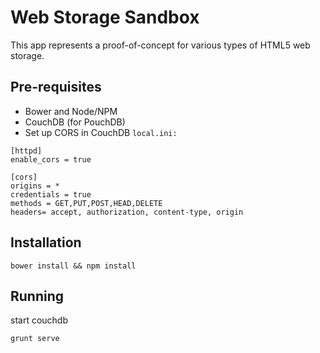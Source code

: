 # Web Storage Sandbox
This app represents a proof-of-concept for various types of HTML5 web
storage.

## Pre-requisites
* Bower and Node/NPM
* CouchDB (for PouchDB)
* Set up CORS in CouchDB `local.ini:`

```
[httpd]
enable_cors = true

[cors]
origins = *
credentials = true
methods = GET,PUT,POST,HEAD,DELETE
headers= accept, authorization, content-type, origin
```

## Installation
```bower install && npm install```

## Running
start couchdb

```grunt serve```
